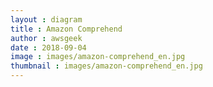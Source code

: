 ```yaml
---
layout : diagram
title : Amazon Comprehend
author : awsgeek
date : 2018-09-04
image : images/amazon-comprehend_en.jpg
thumbnail : images/amazon-comprehend_en.jpg
---
```


